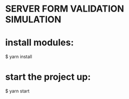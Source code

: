 # SERVER FORM VALIDATION SIMULATION


# install modules:

$ yarn install

# start the project up:

$ yarn start